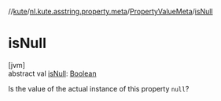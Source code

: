 //[kute](../../../index.md)/[nl.kute.asstring.property.meta](../index.md)/[PropertyValueMeta](index.md)/[isNull](is-null.md)

# isNull

[jvm]\
abstract val [isNull](is-null.md): [Boolean](https://kotlinlang.org/api/latest/jvm/stdlib/kotlin/-boolean/index.html)

Is the value of the actual instance of this property `null`?
